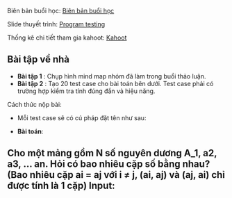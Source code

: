 Biên bản buổi học: [Biên bản buổi học](Biên%20bản%20buổi%20học.xlsx)

Slide thuyết trình: [Program testing](Program%20Testing.pptx)

Thống kê chi tiết tham gia kahoot: [Kahoot](câu%20hỏi%20về%20program%20testing.xlsx)

<h2>
  Bài tập về nhà
</h2>

- **Bài tập 1** : Chụp hình mind map nhóm đã làm trong buổi thảo luận.
- **Bài tập 2** : Tạo 20 test case cho bài toán bên dưới. Test case phải có trường hợp kiểm tra tính đúng đắn và hiệu năng.

Cách thức nộp bài:
- Mỗi test case sẽ có cú pháp đặt tên như sau:  

- **Bài toán**:

Cho một mảng gồm N số nguyên dương A_1, a2, a3, ... an. Hỏi có bao nhiêu cặp số bằng nhau? (Bao nhiêu cặp ai = aj với i ≠ j, (ai, aj) và (aj, ai) chỉ được tính là 1 cặp)
**Input**:
- 

